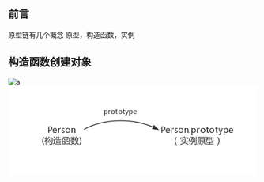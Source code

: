## 前言
原型链有几个概念
原型，构造函数，实例
## 构造函数创建对象
![a](https://raw.githubusercontent.com/mqyqingfeng/Blog/master/Images/prototype1.png)
![1a](../../images/prototype1.png)
